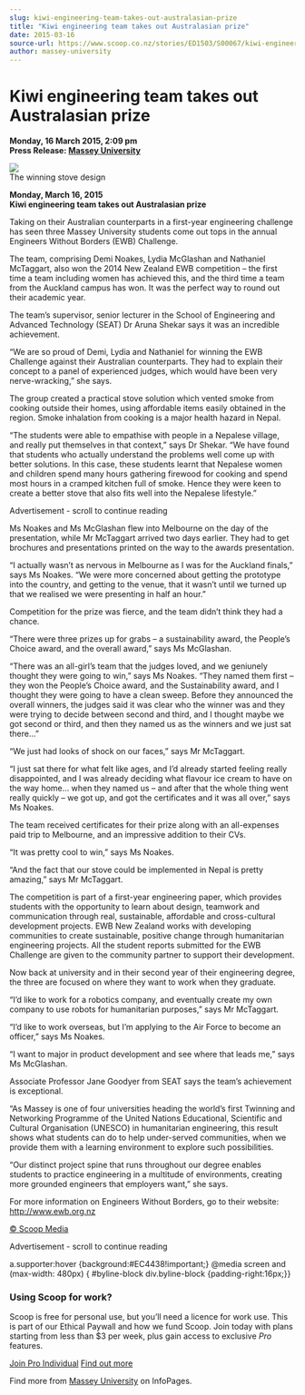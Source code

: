 ```yaml
---
slug: kiwi-engineering-team-takes-out-australasian-prize
title: "Kiwi engineering team takes out Australasian prize"
date: 2015-03-16
source-url: https://www.scoop.co.nz/stories/ED1503/S00067/kiwi-engineering-team-takes-out-australasian-prize.htm
author: massey-university
---
```

Kiwi engineering team takes out Australasian prize
==================================================

**Monday, 16 March 2015, 2:09 pm**  
**Press Release: [Massey University](https://info.scoop.co.nz/Massey_University)**

![](http://img.scoop.co.nz/stories/images/1503/9bb90c847e468791c789.jpeg)  
The winning stove design

**Monday, March 16, 2015**  
**Kiwi engineering team takes out Australasian prize**

Taking on their Australian counterparts in a first-year engineering challenge has seen three Massey University students come out tops in the annual Engineers Without Borders (EWB) Challenge.

The team, comprising Demi Noakes, Lydia McGlashan and Nathaniel McTaggart, also won the 2014 New Zealand EWB competition – the first time a team including women has achieved this, and the third time a team from the Auckland campus has won. It was the perfect way to round out their academic year.

The team’s supervisor, senior lecturer in the School of Engineering and Advanced Technology (SEAT) Dr Aruna Shekar says it was an incredible achievement.

“We are so proud of Demi, Lydia and Nathaniel for winning the EWB Challenge against their Australian counterparts. They had to explain their concept to a panel of experienced judges, which would have been very nerve-wracking,” she says.

The group created a practical stove solution which vented smoke from cooking outside their homes, using affordable items easily obtained in the region. Smoke inhalation from cooking is a major health hazard in Nepal.

“The students were able to empathise with people in a Nepalese village, and really put themselves in that context,” says Dr Shekar. “We have found that students who actually understand the problems well come up with better solutions. In this case, these students learnt that Nepalese women and children spend many hours gathering firewood for cooking and spend most hours in a cramped kitchen full of smoke. Hence they were keen to create a better stove that also fits well into the Nepalese lifestyle.”

Advertisement - scroll to continue reading





Ms Noakes and Ms McGlashan flew into Melbourne on the day of the presentation, while Mr McTaggart arrived two days earlier. They had to get brochures and presentations printed on the way to the awards presentation.

“I actually wasn’t as nervous in Melbourne as I was for the Auckland finals,” says Ms Noakes. “We were more concerned about getting the prototype into the country, and getting to the venue, that it wasn’t until we turned up that we realised we were presenting in half an hour.”

Competition for the prize was fierce, and the team didn’t think they had a chance.

“There were three prizes up for grabs – a sustainability award, the People’s Choice award, and the overall award,” says Ms McGlashan.

“There was an all-girl’s team that the judges loved, and we geniunely thought they were going to win,” says Ms Noakes. “They named them first – they won the People’s Choice award, and the Sustainability award, and I thought they were going to have a clean sweep. Before they announced the overall winners, the judges said it was clear who the winner was and they were trying to decide between second and third, and I thought maybe we got second or third, and then they named us as the winners and we just sat there…”

“We just had looks of shock on our faces,” says Mr McTaggart.

“I just sat there for what felt like ages, and I’d already started feeling really disappointed, and I was already deciding what flavour ice cream to have on the way home… when they named us – and after that the whole thing went really quickly – we got up, and got the certificates and it was all over,” says Ms Noakes.

The team received certificates for their prize along with an all-expenses paid trip to Melbourne, and an impressive addition to their CVs.

“It was pretty cool to win,” says Ms Noakes.

“And the fact that our stove could be implemented in Nepal is pretty amazing,” says Mr McTaggart.

The competition is part of a first-year engineering paper, which provides students with the opportunity to learn about design, teamwork and communication through real, sustainable, affordable and cross-cultural development projects. EWB New Zealand works with developing communities to create sustainable, positive change through humanitarian engineering projects. All the student reports submitted for the EWB Challenge are given to the community partner to support their development.

Now back at university and in their second year of their engineering degree, the three are focused on where they want to work when they graduate.

“I’d like to work for a robotics company, and eventually create my own company to use robots for humanitarian purposes,” says Mr McTaggart.

“I’d like to work overseas, but I’m applying to the Air Force to become an officer,” says Ms Noakes.

“I want to major in product development and see where that leads me,” says Ms McGlashan.

Associate Professor Jane Goodyer from SEAT says the team’s achievement is exceptional.

“As Massey is one of four universities heading the world’s first Twinning and Networking Programme of the United Nations Educational, Scientific and Cultural Organisation (UNESCO) in humanitarian engineering, this result shows what students can do to help under-served communities, when we provide them with a learning environment to explore such possibilities.

“Our distinct project spine that runs throughout our degree enables students to practice engineering in a multitude of environments, creating more grounded engineers that employers want,” she says.

For more information on Engineers Without Borders, go to their website: http://www.ewb.org.nz  

[© Scoop Media](http://www.scoop.co.nz/about/terms.html)  

Advertisement - scroll to continue reading



a.supporter:hover {background:#EC4438!important;} @media screen and (max-width: 480px) { #byline-block div.byline-block {padding-right:16px;}}

### Using Scoop for work?

Scoop is free for personal use, but you’ll need a licence for work use. This is part of our Ethical Paywall and how we fund Scoop. Join today with plans starting from less than $3 per week, plus gain access to exclusive _Pro_ features.  
  
[Join Pro Individual](https://pro.scoop.co.nz/Individual/?from=ProIn24) [Find out more](https://pro.scoop.co.nz/using-scoop-for-work/?from=ProIn24)

Find more from [Massey University](https://info.scoop.co.nz/Massey_University) on InfoPages.